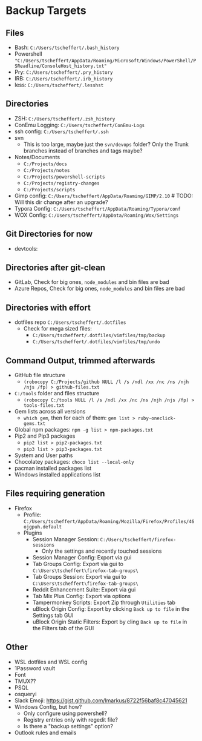 
# Backup Targets

## Files

- Bash: `C:/Users/tscheffert/.bash_history`
- Powershell `"C:/Users/tscheffert/AppData/Roaming/Microsoft/Windows/PowerShell/PSReadline/ConsoleHost_history.txt"`
- Pry: `C:/Users/tscheffert/.pry_history`
- IRB: `C:/Users/tscheffert/.irb_history`
- less: `C:/Users/tscheffert/.lesshst`

## Directories

- ZSH: `C:/Users/tscheffert/.zsh_history`
- ConEmu Logging: `C:/Users/tscheffert/ConEmu-Logs`
- ssh config: `C:/Users/tscheffert/.ssh`
- svn
  - This is too large, maybe just the `svn/devops` folder? Only the Trunk branches
    instead of branches and tags maybe?
- Notes/Documents
  - `C:/Projects/docs`
  - `C:/Projects/notes`
  - `C:/Projects/powershell-scripts`
  - `C:/Projects/registry-changes`
  - `C:/Projects/scripts`
- Gimp config: `C:/Users/tscheffert/AppData/Roaming/GIMP/2.10` # TODO: Will this dir change after an upgrade?
- Typora Config: `C:/Users/tscheffert/AppData/Roaming/Typora/conf`
- WOX Config: `C:/Users/tscheffert/AppData/Roaming/Wox/Settings`

## Git Directories for now

- devtools:

## Directories after git-clean

- GitLab, Check for big ones, `node_modules` and bin files are bad
- Azure Repos, Check for big ones, `node_modules` and bin files are bad

## Directories with effort

- dotfiles repo `C:/Users/tscheffert/.dotfiles`
  - Check for mega sized files:
    - `C:/Users/tscheffert/.dotfiles/vimfiles/tmp/backup`
    - `C:/Users/tscheffert/.dotfiles/vimfiles/tmp/undo`

## Command Output, trimmed afterwards

- GitHub file structure
  - `(robocopy C:/Projects/github NULL /l /s /ndl /xx /nc /ns /njh /njs /fp) > github-files.txt`
- `C:/tools` folder and files structure
  - `(robocopy C:/tools NULL /l /s /ndl /xx /nc /ns /njh /njs /fp) > tools-files.txt`
- Gem lists across all versions
  - `which gem`, then for each of them: `gem list > ruby-oneclick-gems.txt`
- Global npm packages: `npm -g list > npm-packages.txt`
- Pip2 and Pip3 packages
  - `pip2 list > pip2-packages.txt`
  - `pip3 list > pip3-packages.txt`
- System and User paths
- Chocolatey packages: `choco list --local-only`
- pacman installed packages list
- Windows installed applications list

## Files requiring generation

- Firefox
  - Profile: `C:/Users/tscheffert/AppData/Roaming/Mozilla/Firefox/Profiles/46ojgpuh.default`
  - Plugins
    - Session Manager Session: `C:/Users/tscheffert/firefox-sessions`
      - Only the settings and recently touched sessions
    - Session Manager Config: Export via gui
    - Tab Groups Config: Export via gui to `C:\Users\tscheffert\firefox-tab-groups\`
    - Tab Groups Session: Export via gui to `C:\Users\tscheffert\firefox-tab-groups\`
    - Reddit Enhancement Suite: Export via gui
    - Tab Mix Plus Config: Export via options
    - Tampermonkey Scripts: Export Zip through `Utilities` tab
    - uBlock Origin Config: Export by clicking `Back up to file` in the Settings tab GUI
    - uBlock Origin Static Filters: Export by cling `Back up to file` in the Filters tab of the GUI

## Other

- WSL dotfiles and WSL config
- 1Password vault
- Font
- TMUX??
- PSQL
- osqueryi
- Slack Emoji: <https://gist.github.com/lmarkus/8722f56baf8c47045621>
- Windows Config, but how?
  - Only configure using powershell?
  - Registry entries only with regedit file?
  - Is there a "backup settings" option?
- Outlook rules and emails
